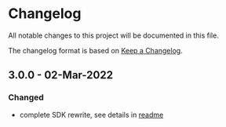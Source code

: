 # Changelog
All notable changes to this project will be documented in this file.

The changelog format is based on [Keep a Changelog](https://keepachangelog.com/en/1.0.0/).

## 3.0.0 - 02-Mar-2022

### Changed
 - complete SDK rewrite, see details in [readme](README.md)
